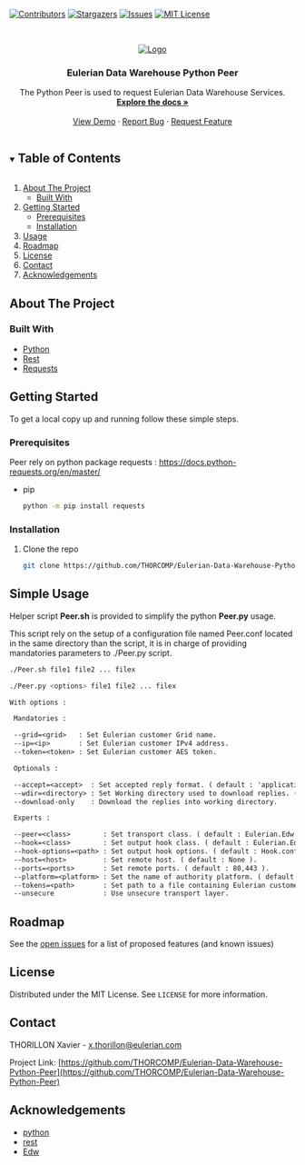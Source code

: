 <!-- PROJECT SHIELDS -->
[![Contributors][contributors-shield]][contributors-url]
[![Stargazers][stars-shield]][stars-url]
[![Issues][issues-shield]][issues-url]
[![MIT License][license-shield]][license-url]

<!-- PROJECT LOGO -->
<br />
<p align="center">
  <a href="https://github.com/THORCOMP/Eulerian-Data-Warehouse-Python-Peer">
    <img src="../assets/images/Eulerian-logo.png" alt="Logo">
  </a>
  <h3 align="center">Eulerian Data Warehouse Python Peer</h3>
  <p align="center">
    The Python Peer is used to request Eulerian Data Warehouse Services.
    <br />
    <a href="https://github.com/THORCOMP/Eulerian-Data-Warehouse-Python-Peer"><strong>Explore the docs »</strong></a>
    <br />
    <br />
    <a href="https://github.com/THORCOMP/Eulerian-Data-Warehouse-Python-Peer">View Demo</a>
    ·
    <a href="https://github.com/THORCOMP/Eulerian-Data-Warehouse-Python-Peer/issues">Report Bug</a>
    ·
    <a href="https://github.com/THORCOMP/Eulerian-Data-Warehouse-Python-Peer/issues">Request Feature</a>
  </p>
</p>

<!-- TABLE OF CONTENTS -->
<details open="open">
  <summary><h2 style="display: inline-block">Table of Contents</h2></summary>
  <ol>
    <li>
      <a href="#about-the-project">About The Project</a>
      <ul>
        <li><a href="#built-with">Built With</a></li>
      </ul>
    </li>
    <li>
      <a href="#getting-started">Getting Started</a>
      <ul>
        <li><a href="#prerequisites">Prerequisites</a></li>
        <li><a href="#installation">Installation</a></li>
      </ul>
    </li>
    <li><a href="#usage">Usage</a></li>
    <li><a href="#roadmap">Roadmap</a></li>
    <li><a href="#license">License</a></li>
    <li><a href="#contact">Contact</a></li>
    <li><a href="#acknowledgements">Acknowledgements</a></li>
  </ol>
</details>

<!-- ABOUT THE PROJECT -->
## About The Project

### Built With

* [Python](https://www.python.org/)
* [Rest](https://en.wikipedia.org/wiki/Representational_state_transfer)
* [Requests](https://docs.python-requests.org/en/master/)

<!-- GETTING STARTED -->
## Getting Started

To get a local copy up and running follow these simple steps.

### Prerequisites

Peer rely on python package requests : https://docs.python-requests.org/en/master/

* pip
  ```sh
  python -m pip install requests
  ```

### Installation

1. Clone the repo
   ```sh
   git clone https://github.com/THORCOMP/Eulerian-Data-Warehouse-Python-Peer.git
   ```

<!-- USAGE EXAMPLES -->
## Simple Usage

Helper script <strong>Peer.sh</strong> is provided to simplify the python <strong>Peer.py</strong> usage.

This script rely on the setup of a configuration file named Peer.conf located in the same directory than the script, it is in charge of
providing mandatories parameters to ./Peer.py script.




 ```sh
 ./Peer.sh file1 file2 ... filex
 ```



 ```sh
 ./Peer.py <options> file1 file2 ... filex
 ```

 ```txt
 With options :

  Mandatories :

  --grid=<grid>   : Set Eulerian customer Grid name.
  --ip=<ip>       : Set Eulerian customer IPv4 address.
  --token=<token> : Set Eulerian customer AES token.

  Optionals :

  --accept=<accept>  : Set accepted reply format. ( default : 'application/json' ).
  --wdir=<directory> : Set Working directory used to download replies. ( default : '/tmp' ).
  --download-only    : Download the replies into working directory.

  Experts :

  --peer=<class>        : Set transport class. ( default : Eulerian.Edw.Peers.Rest ).
  --hook=<class>        : Set output hook class. ( default : Eulerian.Edw.Hooks.CSV ).
  --hook-options=<path> : Set output hook options. ( default : Hook.conf ).
  --host=<host>         : Set remote host. ( default : None ).
  --ports=<ports>       : Set remote ports. ( default : 80,443 ).
  --platform=<platform> : Set the name of authority platform. ( default : france ).
  --tokens=<path>       : Set path to a file containing Eulerian customers AES tokens.
  --unsecure            : Use unsecure transport layer.
 ```

<!-- ROADMAP -->
## Roadmap

See the [open issues](https://github.com/THORCOMP/Eulerian-Data-Warehouse-Python-Peer/issues) for a list of proposed features (and known issues)

<!-- LICENSE -->
## License

Distributed under the MIT License. See `LICENSE` for more information.

<!-- CONTACT -->
## Contact

THORILLON Xavier - x.thorillon@eulerian.com

Project Link: [https://github.com/THORCOMP/Eulerian-Data-Warehouse-Python-Peer](https://github.com/THORCOMP/Eulerian-Data-Warehouse-Python-Peer)

<!-- ACKNOWLEDGEMENTS -->
## Acknowledgements

* [python](https://docs.python.org/3/tutorial/)
* [rest](https://en.wikipedia.org/wiki/Representational_state_transfer)
* [Edw]()


<!-- MARKDOWN LINKS & IMAGES -->
<!-- https://www.markdownguide.org/basic-syntax/#reference-style-links -->
[contributors-shield]: https://img.shields.io/github/contributors/THORCOMP/Eulerian-Data-Warehouse-Python-Peer.svg?style=for-the-badge
[contributors-url]: https://github.com/THORCOMP//Eulerian-Data-Warehouse-Python-Peer/graphs/contributors
[stars-shield]: https://img.shields.io/github/stars/THORCOMP/Eulerian-Data-Warehouse-Python-Peer.svg?style=for-the-badge
[stars-url]: https://github.com/THORCOMP//Eulerian-Data-Warehouse-Python-Peer/stargazers
[issues-shield]: https://img.shields.io/github/issues/THORCOMP/Eulerian-Data-Warehouse-Python-Peer.svg?style=for-the-badge
[issues-url]: https://github.com/THORCOMP/Eulerian-Data-Warehouse-Python-Peer/issues
[license-shield]: https://img.shields.io/github/license/THORCOMP/Eulerian-Data-Warehouse-Python-Peer.svg?style=for-the-badge
[license-url]: https://github.com/THORCOMP//Eulerian-Data-Warehouse-Python-Peer/blob/master/LICENSE.txt

